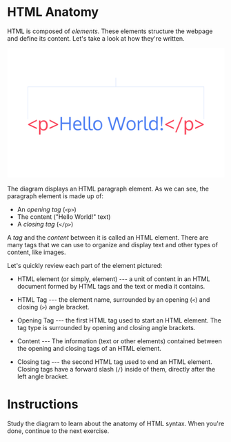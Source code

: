 HTML Anatomy
============

HTML is composed of *elements*. These elements structure the webpage and define its content. Let's take a look at how they're written.

![alt text](./anatomy.svg "HTML paragraph element")

The diagram displays an HTML paragraph element. As we can see, the paragraph element is made up of:

-   An *opening tag* (`<p>`)
-   The content ("Hello World!" text)
-   A *closing tag* (`</p>`)

A *tag* and the *content* between it is called an HTML element. There are many tags that we can use to organize and display text and other types of content, like images.

Let's quickly review each part of the element pictured:

-   HTML element (or simply, element) --- a unit of content in an HTML document formed by HTML tags and the text or media it contains.

-   HTML Tag --- the element name, surrounded by an opening (`<`) and closing (`>`) angle bracket.

-   Opening Tag --- the first HTML tag used to start an HTML element. The tag type is surrounded by opening and closing angle brackets.

-   Content --- The information (text or other elements) contained between the opening and closing tags of an HTML element.

-   Closing tag --- the second HTML tag used to end an HTML element. Closing tags have a forward slash (`/`) inside of them, directly after the left angle bracket.

# Instructions

Study the diagram to learn about the anatomy of HTML syntax. When you're done, continue to the next exercise.